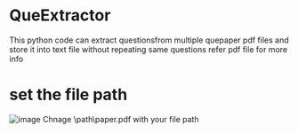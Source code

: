 # QueExtractor
This python code can extract questionsfrom multiple quepaper pdf files and store it into text file without repeating same questions
refer pdf file for more info
# set the file path
![image](https://github.com/Rony2518/QueExtractor/assets/113433588/8e975fb5-2852-40d8-b814-ba271fe3653e)
Chnage \path\paper.pdf with your file path

